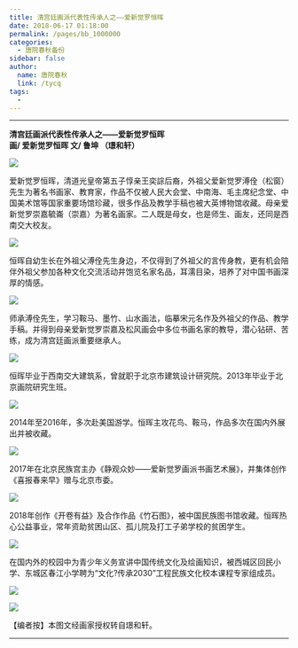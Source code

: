 ```yaml
---
title: 清宫廷画派代表性传承人之——爱新觉罗恒晖
date: 2018-06-17 01:18:00
permalink: /pages/bb_1000000
categories: 
  - 唐院春秋备份
sidebar: false
author: 
  name: 唐院春秋
  link: /tycq
tags: 
  - 
---
```


* * *

**清宫廷画派代表性传承人之——爱新觉罗恒晖  
画/ 爱新觉罗恒晖 文/ 鲁坤 （璟和轩）**

![](/pic/img2.ph.126.net_sQ_QBNo2YdCVb8J7p7CZbQ==_3877599279266466782.jpg)

爱新觉罗恒晖，清道光皇帝第五子惇亲王奕誴后裔，外祖父爱新觉罗溥佺（松窗）先生为著名书画家、教育家，作品不仅被人民大会堂、中南海、毛主席纪念堂、中国美术馆等国家重要场馆珍藏，很多作品及教学手稿也被大英博物馆收藏。母亲爱新觉罗崇嘉毓崙（崇嘉）为著名画家。二人既是母女，也是师生、画友，还同是西南交大校友。

![](/pic/img0.ph.126.net_07etw29tQD5yPpDUGTM7rA==_1707990158780707251.jpg)

恒晖自幼生长在外祖父溥佺先生身边，不仅得到了外祖父的言传身教，更有机会陪伴外祖父参加各种文化交流活动并饱览名家名品，耳濡目染，培养了对中国书画深厚的情感。

![](/pic/img2.ph.126.net_amyvrH5o5k5kevNAwT4qTw==_1387108685330515355.jpg)

师承溥佺先生，学习鞍马、墨竹、山水画法，临摹宋元名作及外祖父的作品、教学手稿。并得到母亲爱新觉罗崇嘉及松风画会中多位书画名家的教导，潜心钻研、苦练，成为清宫廷画派重要继承人。

![](/pic/img1.ph.126.net_-O_js2rDVDyFMEt_fcX6BQ==_161566636732451104.jpg)

恒晖毕业于西南交大建筑系，曾就职于北京市建筑设计研究院。2013年毕业于北京画院研究生班。

![](/pic/img2.ph.126.net_XLdKWWrfin2F5s9LNyStVA==_1892919218479518578.jpg)

2014年至2016年，多次赴美国游学。恒晖主攻花鸟、鞍马，作品多次在国内外展出并被收藏。

![](/pic/img0.ph.126.net_fFzzLe_L_dcuHvcs9bL-cw==_1424826332209707186.jpg)

2017年在北京民族宫主办《静观众妙——爱新觉罗画派书画艺术展》，并集体创作《喜报春来早》赠与北京市委。

![](/pic/img2.ph.126.net_ITQ6BN61w7pwbRU7pTnWeg==_3243154681760665340.jpg)

2018年创作《开卷有益》及合作作品《竹石图》，被中国民族图书馆收藏。恒晖热心公益事业，常年资助贫困山区、孤儿院及打工子弟学校的贫困学生。

![](/pic/img1.ph.126.net_sMtmEqwz1M0-Z_k9HSguCw==_6632620276119212845.jpg)

在国内外的校园中为青少年义务宣讲中国传统文化及绘画知识，被西城区回民小学、东城区春江小学聘为“文化?传承2030”工程民族文化校本课程专家组成员。

![](/pic/img2.ph.126.net_onvqLSJiUr7tNkh8N2IFqw==_779685685588911962.jpg)

![](/pic/img0.ph.126.net_tTk5SzBeYTB9ubDcGAqyNQ==_6597682194635511174.jpg)

【编者按】本图文经画家授权转自璟和轩。  
  
  
---